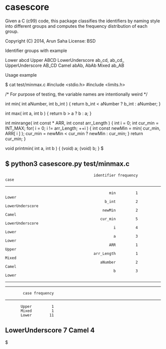 casescore
=========

Given a C (c99) code, this package classifies the identifiers
by naming style into different groups and computes the 
frequency distribution of each group.

Copyright (C) 2014, Arun Saha
License: BSD

Identifier groups with example

  Lower             abcd
  Upper             ABCD
  LowerUnderscore   ab_cd, ab_cd_
  UpperUnderscore   AB_CD
  Camel             abAb, AbAb
  Mixed             ab_AB

Usage example

$ cat test/minmax.c 
#include <stdio.h>
#include <limits.h>

/* For purpose of testing, the variable names are intentionally weird */

int min( int aNumber, int b_int ) {
    return b_int < aNumber ? b_int : aNumber;
}

int max( int a, int b ) {
    return b > a ? b : a;
}

int minrange( int const * ARR, int const arr_Length ) {
    int i = 0;
    int cur_min = INT_MAX;
    for( i = 0; i != arr_Length; ++i ) {
        int const newMin = min( cur_min, ARR[ i ] );
        cur_min = newMin < cur_min ? newMin : cur_min;
    }
    return cur_min;
}

void printmin( int a, int b ) {
    (void) a;
    (void) b;
}
$

$ python3 casescore.py test/minmax.c 
--------------------------------------------------------------------------------
                                            identifier frequency            case
--------------------------------------------------------------------------------
                                                   min         1           Lower
                                                 b_int         2 LowerUnderscore
                                                newMin         2           Camel
                                               cur_min         5 LowerUnderscore
                                                     i         4           Lower
                                                     a         3           Lower
                                                   ARR         1           Upper
                                            arr_Length         1           Mixed
                                               aNumber         2           Camel
                                                     b         3           Lower
--------------------------------------------------------------------------------
--------------------------------------------------------------------------------
            case frequency
--------------------------------------------------------------------------------
           Upper         1
           Mixed         1
           Lower        11
 LowerUnderscore         7
           Camel         4
--------------------------------------------------------------------------------
$
